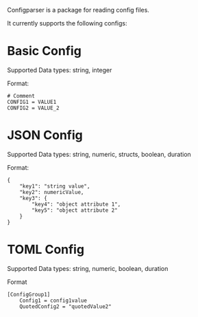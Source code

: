 Configparser is a package for reading config files.

It currently supports the following configs:

# Basic Config

Supported Data types: string, integer

Format:
```
# Comment
CONFIG1 = VALUE1
CONFIG2 = VALUE_2
```

# JSON Config

Supported Data types: string, numeric, structs, boolean, duration

Format:
```
{
	"key1": "string value",
	"key2": numericValue,
	"key3": {
		"key4": "object attribute 1",
		"key5": "object attribute 2"
	}
}
```

# TOML Config 

Supported Data types: string, numeric,  boolean, duration

Format
```
[ConfigGroup1]
	Config1 = config1value
	QuotedConfig2 = "quotedValue2"
```
